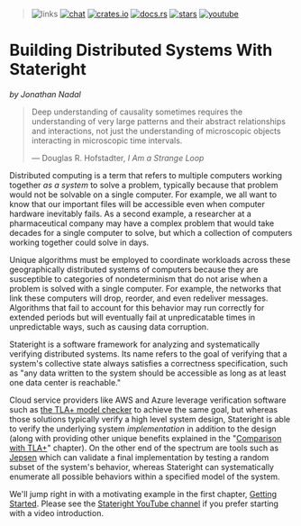> ![links](https://img.shields.io/badge/Library_Links:-gray)
[![chat](https://img.shields.io/discord/781357978652901386)](https://discord.gg/JbxGSVP4A6)
[![crates.io](https://img.shields.io/crates/d/stateright.svg)](https://crates.io/crates/stateright)
[![docs.rs](https://docs.rs/stateright/badge.svg)](https://docs.rs/stateright)
[![stars](https://img.shields.io/github/stars/stateright/stateright?style=social)](https://github.com/stateright/stateright)
[![youtube](https://img.shields.io/youtube/views/Oh0Dmz6asbs?style=social)](https://youtube.com/playlist?list=PLUhyBsVvEJjaF1VpNhLRfIA4E7CFPirmz)

# Building Distributed Systems With Stateright

*by Jonathan Nadal*

> Deep understanding of causality sometimes requires the understanding of very
> large patterns and their abstract relationships and interactions, not just the
> understanding of microscopic objects interacting in microscopic time intervals.
>
>  ― Douglas R. Hofstadter, *I Am a Strange Loop*

Distributed computing is a term that refers to multiple computers working
together *as a system* to solve a problem, typically because that problem would
not be solvable on a single computer. For example, we all want to know that our
important files will be accessible even when computer hardware inevitably
fails. As a second example, a researcher at a pharmaceutical company may have a
complex problem that would take decades for a single computer to solve, but
which a collection of computers working together could solve in days.

Unique algorithms must be employed to coordinate workloads across these
geographically distributed systems of computers because they are susceptible to
categories of nondeterminism that do not arise when a problem is solved with a
single computer. For example, the networks that link these computers will drop,
reorder, and even redeliver messages. Algorithms that fail to account for this
behavior may run correctly for extended periods but will eventually fail at
unpredicatable times in unpredictable ways, such as causing data corruption.

Stateright is a software framework for analyzing and systematically verifying
distributed systems. Its name refers to the goal of verifying that a system's
collective state always satisfies a correctness specification, such as "any
data written to the system should be accessible as long as at least one data
center is reachable."

Cloud service providers like AWS and Azure leverage verification software such
as [the TLA+ model
checker](https://lamport.azurewebsites.net/tla/industrial-use.html) to achieve
the same goal, but whereas those solutions typically verify a high level system
design, Stateright is able to verify the underlying system *implementation* in
addition to the design (along with providing other unique benefits explained in
the "[Comparison with TLA+](./comparison-with-tlaplus.md)" chapter). On the
other end of the spectrum are tools such as [Jepsen](https://jepsen.io/) which
can validate a final implementation by testing a random subset of the system's
behavior, whereas Stateright can systematically enumerate all possible
behaviors within a specified model of the system.

We'll jump right in with a motivating example in the first chapter, [Getting
Started](./getting-started.md). Please see the [Stateright YouTube
channel](https://www.youtube.com/playlist?list=PLUhyBsVvEJjaF1VpNhLRfIA4E7CFPirmz)
if you prefer starting with a video introduction.
